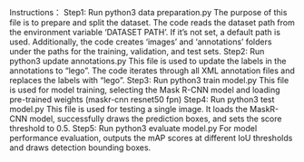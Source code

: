 Instructions：
Step1: Run python3 data preparation.py
The purpose of this file is to prepare and split the dataset. The code reads the dataset path from the environment variable ‘DATASET PATH’. If it’s not set, a default path is used. Additionally, the code creates ‘images’ and ‘annotations’ folders under the paths for the training, validation, and test sets.
Step2: Run python3 update annotations.py 
This file is used to update the labels in the annotations to “lego”. The code iterates through all XML annotation files and replaces the labels with “lego”.
Step3: Run python3 train model.py
This file is used for model training, selecting the Mask R-CNN model and loading pre-trained weights (maskr-cnn resnet50 fpn)
Step4: Run python3 test model.py
This file is used for testing a single image. It loads the MaskR-CNN model, successfully draws the prediction boxes, and sets the score threshold to 0.5.
Step5: Run python3 evaluate model.py
For model performance evaluation, outputs the mAP scores at different IoU thresholds and draws detection bounding boxes.

